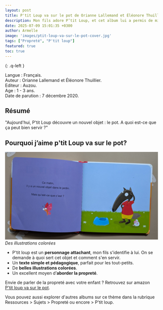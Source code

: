 ```yaml
---
layout: post
title: P'tit Loup va sur le pot de Orianne Lallemand et Éléonore Thuillier
description: Mon fils adore P’tit Loup, et cet album lui a permis de mieux comprendre comment se passe l’apprentissage de la propreté.
date: 2025-07-09 15:01:35 +0300
author: Armelle
image: 'images/ptit-loup-va-sur-le-pot-cover.jpg'
tags: ["Propreté", "P'tit loup"]
featured: true
toc: true
---
```

{: .q-left }

Langue : Français.      
Auteur : Orianne Lallemand et Éléonore Thuillier.    
Editeur : Auzou.    
Age : 1 - 3 ans.  
Date de parution : 7 décembre 2020.

## Résumé

"Aujourd'hui, P'tit Loup découvre un nouvel objet : le pot. A quoi est-ce que ça peut bien servir ?"

## Pourquoi j’aime p'tit Loup va sur le pot?

![Des illustrations colorées](images/ptit-loup-va-sur-le-pot-int.jpg)
*Des illustrations colorées*

- P'tit loup est un **personnage attachant**, mon fils s'identifie à lui. On se demande à quoi sert cet objet et comment s'en servir.  
- Un **texte simple et pédagogique**, parfait pour les tout-petits.
- De **belles illustrations colorées**.
- Un excellent moyen d’**aborder la propreté**. 

Envie de parler de la propreté avec votre enfant ? Retrouvez sur amazon [P'tit loup va sur le pot](https://amzn.to/41ctnVe).

Vous pouvez aussi explorer d'autres albums sur ce thème dans la rubrique Ressources > Sujets > Propreté ou encore > P'tit loup.